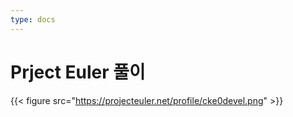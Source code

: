 ```yaml
---
type: docs
---
```


# Prject Euler 풀이

{{< figure src="https://projecteuler.net/profile/cke0devel.png" >}}

